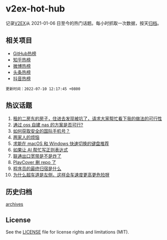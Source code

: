 # v2ex-hot-hub

 记录[V2EX](https://www.v2ex.com/)从 2021-01-06 日至今的热门话题。每小时抓取一次数据，按天[归档](archives)。
 
 ## 相关项目

- [GitHub热榜](https://github.com/snaildev/github-hot-hub)
- [知乎热榜](https://github.com/snaildev/zhihu-hot-hub)
- [微博热榜](https://github.com/snaildev/weibo-hot-hub)
- [头条热榜](https://github.com/snaildev/toutiao-hot-hub)
- [抖音热榜](https://github.com/snaildev/douyin-hot-hub)


 `更新时间：2022-07-10 12:17:45 +0800`

## 热议话题

1. [租的二房东的房子，住进去发现被坑了，请求大家帮忙看下我的做法的可行性](https://www.v2ex.com/t/865096)
1. [通过 oss 自建 nas 的方案是否可行?](https://www.v2ex.com/t/865146)
1. [如何获取安全的国际手机号？](https://www.v2ex.com/t/865174)
1. [两家人的烦恼](https://www.v2ex.com/t/865210)
1. [求能在 macOS 和 Windows 快速切换的键盘推荐](https://www.v2ex.com/t/865116)
1. [如果让 AI 帮忙写正则表达式](https://www.v2ex.com/t/865127)
1. [联通出口宽带是不是炸了](https://www.v2ex.com/t/865173)
1. [PlayCover 删 repo 了](https://www.v2ex.com/t/865106)
1. [程序员的最终归宿是什么](https://www.v2ex.com/t/865217)
1. [为什么超车道是左侧，这样会车速度更高更危险呀](https://www.v2ex.com/t/865140)

## 历史归档

[archives](archives)

## License

See the [LICENSE](LICENSE) file for license rights and limitations (MIT).
